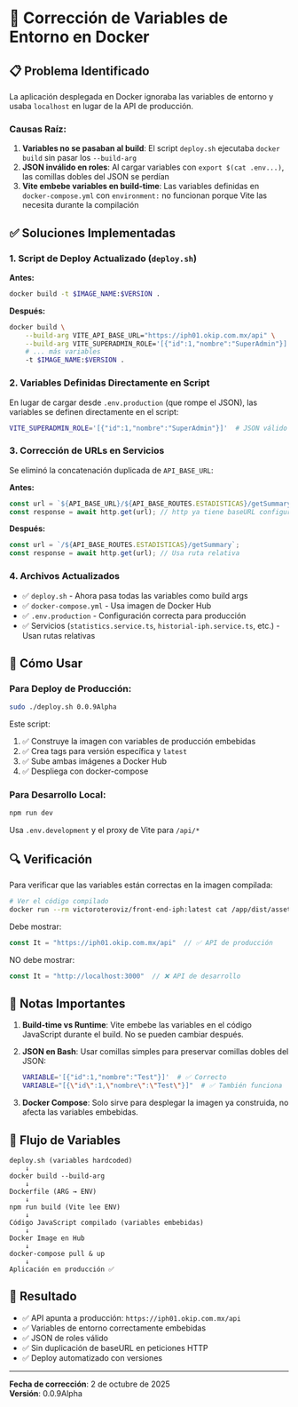 # 🔧 Corrección de Variables de Entorno en Docker

## 📋 Problema Identificado

La aplicación desplegada en Docker ignoraba las variables de entorno y usaba `localhost` en lugar de la API de producción.

### Causas Raíz:

1. **Variables no se pasaban al build**: El script `deploy.sh` ejecutaba `docker build` sin pasar los `--build-arg`
2. **JSON inválido en roles**: Al cargar variables con `export $(cat .env...)`, las comillas dobles del JSON se perdían
3. **Vite embebe variables en build-time**: Las variables definidas en `docker-compose.yml` con `environment:` no funcionan porque Vite las necesita durante la compilación

## ✅ Soluciones Implementadas

### 1. Script de Deploy Actualizado (`deploy.sh`)

**Antes:**
```bash
docker build -t $IMAGE_NAME:$VERSION .
```

**Después:**
```bash
docker build \
    --build-arg VITE_API_BASE_URL="https://iph01.okip.com.mx/api" \
    --build-arg VITE_SUPERADMIN_ROLE='[{"id":1,"nombre":"SuperAdmin"}]' \
    # ... más variables
    -t $IMAGE_NAME:$VERSION .
```

### 2. Variables Definidas Directamente en Script

En lugar de cargar desde `.env.production` (que rompe el JSON), las variables se definen directamente en el script:

```bash
VITE_SUPERADMIN_ROLE='[{"id":1,"nombre":"SuperAdmin"}]'  # JSON válido
```

### 3. Corrección de URLs en Servicios

Se eliminó la concatenación duplicada de `API_BASE_URL`:

**Antes:**
```typescript
const url = `${API_BASE_URL}/${API_BASE_ROUTES.ESTADISTICAS}/getSummary`;
const response = await http.get(url); // http ya tiene baseURL configurada
```

**Después:**
```typescript
const url = `/${API_BASE_ROUTES.ESTADISTICAS}/getSummary`;
const response = await http.get(url); // Usa ruta relativa
```

### 4. Archivos Actualizados

- ✅ `deploy.sh` - Ahora pasa todas las variables como build args
- ✅ `docker-compose.yml` - Usa imagen de Docker Hub
- ✅ `.env.production` - Configuración correcta para producción
- ✅ Servicios (`statistics.service.ts`, `historial-iph.service.ts`, etc.) - Usan rutas relativas

## 🚀 Cómo Usar

### Para Deploy de Producción:

```bash
sudo ./deploy.sh 0.0.9Alpha
```

Este script:
1. ✅ Construye la imagen con variables de producción embebidas
2. ✅ Crea tags para versión específica y `latest`
3. ✅ Sube ambas imágenes a Docker Hub
4. ✅ Despliega con docker-compose

### Para Desarrollo Local:

```bash
npm run dev
```

Usa `.env.development` y el proxy de Vite para `/api/*`

## 🔍 Verificación

Para verificar que las variables están correctas en la imagen compilada:

```bash
# Ver el código compilado
docker run --rm victoroteroviz/front-end-iph:latest cat /app/dist/assets/index-*.js | grep "const It"
```

Debe mostrar:
```javascript
const It = "https://iph01.okip.com.mx/api"  // ✅ API de producción
```

NO debe mostrar:
```javascript
const It = "http://localhost:3000"  // ❌ API de desarrollo
```

## 📝 Notas Importantes

1. **Build-time vs Runtime**: Vite embebe las variables en el código JavaScript durante el build. No se pueden cambiar después.

2. **JSON en Bash**: Usar comillas simples para preservar comillas dobles del JSON:
   ```bash
   VARIABLE='[{"id":1,"nombre":"Test"}]'  # ✅ Correcto
   VARIABLE="[{\"id\":1,\"nombre\":\"Test\"}]"  # ✅ También funciona
   ```

3. **Docker Compose**: Solo sirve para desplegar la imagen ya construida, no afecta las variables embebidas.

## 🔄 Flujo de Variables

```
deploy.sh (variables hardcoded)
    ↓
docker build --build-arg
    ↓
Dockerfile (ARG → ENV)
    ↓
npm run build (Vite lee ENV)
    ↓
Código JavaScript compilado (variables embebidas)
    ↓
Docker Image en Hub
    ↓
docker-compose pull & up
    ↓
Aplicación en producción ✅
```

## 🎯 Resultado

- ✅ API apunta a producción: `https://iph01.okip.com.mx/api`
- ✅ Variables de entorno correctamente embebidas
- ✅ JSON de roles válido
- ✅ Sin duplicación de baseURL en peticiones HTTP
- ✅ Deploy automatizado con versiones

---

**Fecha de corrección**: 2 de octubre de 2025  
**Versión**: 0.0.9Alpha
